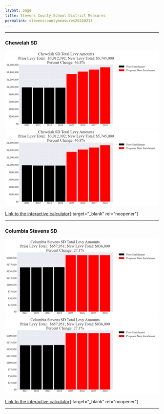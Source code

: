 ```yaml
---
layout: page
title: Stevens County School District Measures
permalink: stevenscountymeasures20240213
---
```


___

### Chewelah SD

![Chewelah SD enrichment levy totals chart](pagesManual/LeviesReport/20240213/ChewelahEnrichment.png "Chewelah SD enrichment levy totals chart")
![Chewelah SD enrichment levy example parcel chart](pagesManual/LeviesReport/20240213/ChewelahEnrichment.png "Chewelah SD enrichment  example parcel chart")

[Link to the interactive calculator](calculator_chewelah_enrichment_20240213_enhanced){:target="_blank" rel="noopener"}

___

### Columbia Stevens SD

![Columbia Stevens SD enrichment levy totals chart](pagesManual/LeviesReport/20240213/ColumbiaStevensEnrichment.png "Columbia Stevens SD enrichment levy totals chart")
![Columbia Stevens SD enrichment levy example parcel chart](pagesManual/LeviesReport/20240213/ColumbiaStevensEnrichment.png "Columbia Stevens SD enrichment  example parcel chart")

[Link to the interactive calculator](calculator_columbia_stevens_enrichment_20240213_enhanced){:target="_blank" rel="noopener"}

___


